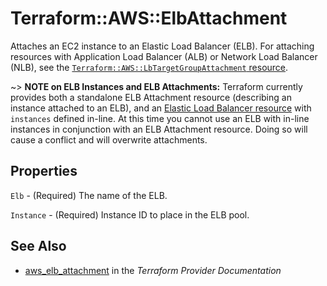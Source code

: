 # Terraform::AWS::ElbAttachment

Attaches an EC2 instance to an Elastic Load Balancer (ELB). For attaching resources with Application Load Balancer (ALB) or Network Load Balancer (NLB), see the [`Terraform::AWS::LbTargetGroupAttachment` resource](/docs/providers/aws/r/lb_target_group_attachment.html).

~> **NOTE on ELB Instances and ELB Attachments:** Terraform currently provides
both a standalone ELB Attachment resource (describing an instance attached to
an ELB), and an [Elastic Load Balancer resource](elb.html) with
`instances` defined in-line. At this time you cannot use an ELB with in-line
instances in conjunction with an ELB Attachment resource. Doing so will cause a
conflict and will overwrite attachments.

## Properties

`Elb` - (Required) The name of the ELB.

`Instance` - (Required) Instance ID to place in the ELB pool.


## See Also

* [aws_elb_attachment](https://www.terraform.io/docs/providers/aws/r/elb_attachment.html) in the _Terraform Provider Documentation_